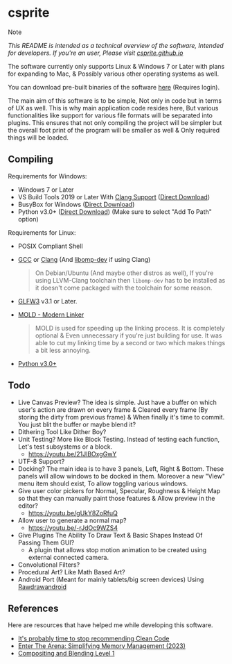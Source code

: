 # csprite

> [!NOTE]
> _This README is intended as a technical overview of
> the software, Intended for developers. If you're an user, Please
> visit [csprite.github.io](https://csprite.github.io)_

The software currently only supports Linux & Windows 7 or Later with
plans for expanding to Mac, & Possibly various other operating systems
as well.

You can download pre-built binaries of the software [here](https://github.com/csprite/csprite/actions/workflows/build.yml?query=branch%3Ac) (Requires login).

The main aim of this software is to be simple, Not only
in code but in terms of UX as well. This is why main
application code resides here, But various functionalities
like support for various file formats will be separated into
plugins.  This ensures that not only compiling the project
will be simpler but the overall foot print of the program
will be smaller as well & Only required things will be loaded.

## Compiling

Requirements for Windows:
- Windows 7 or Later
- VS Build Tools 2019 or Later With [Clang Support](https://learn.microsoft.com/en-us/cpp/build/clang-support-msbuild)
  ([Direct Download](https://aka.ms/vs/16/release/vs_BuildTools.exe))
- BusyBox for Windows ([Direct Download](https://frippery.org/files/busybox/busybox.exe))
- Python v3.0+ ([Direct Download](https://www.python.org/downloads)) (Make sure to select "Add To Path" option)

Requirements for Linux:
- POSIX Compliant Shell
- [GCC](https://repology.org/project/gcc/versions) or [Clang](https://repology.org/project/clang/versions)
  (And [libomp-dev](https://packages.debian.org/search?keywords=libomp-dev) if using Clang)
  
  > On Debian/Ubuntu (And maybe other distros as well), If you're using LLVM-Clang
  > toolchain then `libomp-dev` has to be installed as it doesn't come packaged with
  > the toolchain for some reason.
- [GLFW3](https://repology.org/project/glfw/versions) v3.1 or Later.
- [MOLD - Modern Linker](https://github.com/rui314/mold)
  
  > MOLD is used for speeding up the linking process. It is completely optional & Even
  > unnecessary if you're just building for use. It was able to cut my linking time
  > by a second or two which makes things a bit less annoying.
- [Python v3.0+](https://repology.org/project/python3/versions)

## Todo
- Live Canvas Preview? The idea is simple. Just have a buffer
  on which user's action are drawn on every frame & Cleared
  every frame (By storing the dirty from previous frame) & When
  finally it's time to commit. You just blit the buffer or maybe
  blend it?
- Dithering Tool Like Dither Boy?
- Unit Testing? More like Block Testing. Instead of testing
  each function, Let's test subsystems or a block.
  - https://youtu.be/21JlBOxgGwY
- UTF-8 Support?
- Docking? The main idea is to have 3 panels, Left, Right & Bottom.
  These panels will allow windows to be docked in them.
  Moreover a new "View" menu item should exist, To allow toggling
  various windows.
- Give user color pickers for Normal, Specular, Roughness & Height Map
  so that they can manually paint those features & Allow preview in the
  editor?
  - https://youtu.be/gUkY8ZoRfuQ
- Allow user to generate a normal map?
  - https://youtu.be/-rJdOc9WZS4
- Give Plugins The Ability To Draw Text & Basic Shapes Instead Of Passing Them GUI?
  - A plugin that allows stop motion animation to be created using
    external connected camera.
- Convolutional Filters?
- Procedural Art? Like Math Based Art?
- Android Port (Meant for mainly tablets/big screen devices) Using
  [Rawdrawandroid](https://github.com/cnlohr/rawdrawandroid)

## References

Here are resources that have helped me while developing
this software.

- [It's probably time to stop recommending Clean Code](https://qntm.org/clean)
- [Enter The Arena: Simplifying Memory Management (2023)](https://youtu.be/TZ5a3gCCZYo)
- [Compositing and Blending Level 1](https://www.w3.org/TR/compositing-1/)
